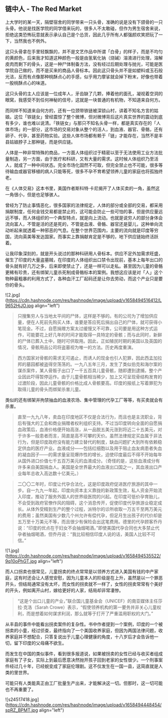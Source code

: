 ## 链中人 - The Red Market

上大学时的某一天，隔壁宿舍的同学带来一只头骨，准确的说是没有下颌骨的一只头骨。他说是找医学院的同学借来玩的，很多人不太敢碰，但作为男生宿舍来说，拒绝这类恐怖玩意就表示承认自己是个怂货，因此几乎所有人都强颜欢笑把玩了一下，当然我也不例外。

这只头骨拿在手里轻飘飘的，并不是文艺作品中所谓「白骨」的样子，而是不均匀的黄颜色，后来我才知道这种颜色一般是由氢氧化钠（烧碱）溶液进行处理，溶解皮肉而剩下的骨头，这是一种尸体制备方法，没有经过后期处理与抛光，可能是医学院自己做的，而不是买来的商品人骨标本。因此这只骨头并不是如塑料或玉石般光洁，反而有点像那种桃酥点心的手感，似乎用力摩挲就会掉下粉末，好像也带着一股桃酥点心的味道。

这只头骨的主人应该是一位成年人，牙齿缺了几颗，捧着他的面孔，凝视着空洞的眼窝，我感受不到任何神秘的信号，这就是一块普通的有机物，不知道来自何方。

而同样不知道来自何方的，还有一位颈带铁链被深锁山村，讲着不知名方言的姑娘。这位「铁链女」曾经震惊了整个微博，但对微博背后这片真实世界的震动到底有多少，谁也难以说清。「铁链女」与那只不知名头骨一样，都是真实存在的「人体市场」的一部分，这市场的交易对象从整个的活人，到血液、器官、骨骼，还有卵子、代孕，甚至药物实验。这些人体市场都有赖于「链」才能存在，当然不是丰县姑娘脖子上那种链，而是供应链。

人体是一种非常特殊的商品，一方面人体组织过于精密以至于无法使用工业方法批量制造，另一方面，由于医疗和科研，又有大量的需求。这时候人体组织乃至活人，就成了一种中间状态。完全市场化固然不可取，但完全禁止也不可能，很多等待输血或器官移植的病人只能等死，很多不孕不育希望领养儿童的家庭也将孤独终老。

在《人体交易》这本书里，美国作者斯科特·卡尼揭开了人体买卖的一角，虽然这一角很小，但是也足够骇人。

曾经为了防止事情恶化，很多国家的法律规定，人体的部分或全部的交易，都采用捐献制度，任何金钱交易都是禁止的，这可能会防止一些可怕的事，但是供应量远远不够，而人体组织的一个典型特点，就是向上流动。也就是说穷人的部分身体会流向富人，不管是活的还是死的，不管是血液、骨骼、器官还是婴儿，这种单向流动听起来就透着一种邪恶的气息。在整个世界范围内，主要的流向就是印度等穷国，流向英美等发达国家。而事实上靠捐献肯定是不够的，地下供应链始终活跃着。

让我印象深刻的，就是开头说过的那种科研用人骨标本。供应不足外加需求旺盛，催生了印度的大量盗墓贼，在印度的人体组织出口禁令出现前，基本上每年出口的骨头就有好几万之多，后来即使禁止了，还是一样可以走私。甚至因为儿童的骨骼更稀有珍贵，还有绑架儿童杀死制成骨骼标本的案例。我想这应该是对「人」这个物种最粗暴的利用方式了，各种血汗工厂起码还是让你去劳动，而这个产业只是要你的骨头。

![2.jpg](https://cdn.hashnode.com/res/hashnode/image/upload/v1658494516412/L9652HjJO.jpg align="left")

>只搜集穷人与当地太平间的尸体，这样是不够的。有的公司为了增加供应量，便在人死前先购买人体，谁要是答应死后捐出自己的尸体，就可获得小笔现金。不过，自愿捐赠方案太过缓慢又不可靠，公司要是用这种方式运作，可能要花上好几年的时间才能取得一具特定的骨骸；而与此同时，新鲜的尸体已葬入土中，随时可供取用。因此，正如殖民时期的美国以及英国的情况，骨骸用品公司将盗墓视为唯一的方法。历史再度重演。

>西方国家对骨骸的需求无可遏止，而诱人的现金也引人犯罪，因此西孟加拉邦的墓园都被盗得空荡荡的。一九八五年三月，发生了类似伯克和海尔案的谋杀案件，某人骨贩子出口了一千五百具儿童骨骸，随即遭到逮捕，整个产业因此吓得暂停运作。由于儿童骨骸相当稀少，加上又可呈现骨结构发育的过渡阶段，因此儿童骨骸的价格比成人骨骸要高。印度的报纸上写着罪犯为取得儿童的骨头而绑架杀害儿童。

类似的还有绑架并拘禁抽血的血液农场、集中管理的代孕工厂等等，有买卖就会有杀害。

>直至一九九八年，卖血在印度地区不仅是合法行为，而且也是主流职业，背后有强大的工会和商业捐赠者权利组织支持。不过当印度转向全面的自愿捐血政策后，血液价格便开始高涨，从一品脱五美元涨到将近二十五美元，对于许多一般患者而言，简直是高不可攀的天价。虽然法律规定买血属于非法行为，但是印度政府没有能力建立替代的制度，缺血问题扩大到所有依赖稳定供血的医疗产业。血液成分——包括红细胞以及用于阻止血友病患者失血的凝血因子——的需求量呈现爆炸性的增长，迫使印度最后不得不开始每年从国外进口价值七千五百万美元的血液成分。（奇怪的是，这些血液成分有许多来自美国捐血人。美国是全世界最大的血液出口国之一，其血液出口产业每年总收入高达数十亿美元。）

>二〇〇二年时，印度让代孕合法化，这是印度政府促进医疗旅游的其中一步。自一九九一年起，印度向资本主义靠拢的新政策生效，私人资金开始流入印度，推动了服务外国人的世界级医院的兴起。在印度可低价孕育胎儿，不会受到政府官僚作风的阻碍，这个消息传开，促使印度代孕旅游业稳定成长。从体外受精到生产的整个过程，派特尔的诊所收取一万五千至两万美元的费用；虽然美国有少数几个州允许有偿代孕，但足月生出孩子的代价却是五万至十万美元不等，而且很少有保险会出这笔费用。德里的代孕顾客乔丹说：“印度的优点在于妇女不会抽烟喝酒。”即使美国代孕合同也大多禁止代孕者抽烟喝酒，但乔丹说：“我比较相信印度人说的话，美国人比较不可信。”


![1.jpg](https://cdn.hashnode.com/res/hashnode/image/upload/v1658494535522/9q10oPhGT.jpg align="left")

而人口拐卖也很常见，儿童拐卖的终点常常是以领养方式进入美国有钱的中产家庭，这有时还会让人感觉安慰，因为儿童本人的阶级是在上升，虽然是以一个罪恶开头，但结局通常没有太坏，而女性的拐卖就不一样了，女性的拐卖常常有个美好的开头，例如离开山村，嫁给更好的人家，结局却非常凄惨。

>“这是个出口儿童的产业，”联合国儿童基金会（UNICEF）的南亚媒体主任莎拉·克洛（Sarah Crowe）表示，“假使领养机构的第一要务并非关心儿童权利，而是想着如何谋求利润，那么就等于打开了严重滥用职权的大门。”

从丰县的事件中能看出拐卖案件的复杂性。书中作者提到一个案例，印度的一个被拐卖的小童，经过侦查，最终指向了一个美国收养家庭，但因为两国法律问题，收养家庭并不想配合，只答复说出于儿童心理健康的角度，十八岁后才会告诉他一切，留下印度的父母痛不欲生。

而发生在中国的类似事件，看到很多报道说，如果被拐卖的女性已经与收买者组成家庭有了子女，实际上到最后愿意决然抛开孩子回到老家的女性很少。一个刑事案件经过几十年，已经蜕变成了家庭伦理剧。这不仅发生在一国一县，这简直就是人类的里世界。

可能只有人类能真正由工厂批量生产出来，才能解决这一切。但那时，这一切可能也不再重要了。


![s24517418.jpg](https://cdn.hashnode.com/res/hashnode/image/upload/v1658494448454/spRZ_BPMT.jpg align="left")
